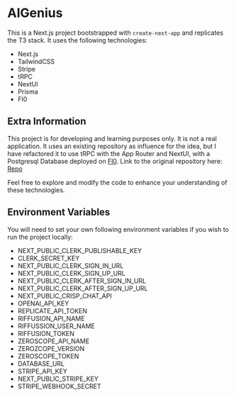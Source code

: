 # AIGenius

This is a Next.js project bootstrapped with `create-next-app` and replicates the T3 stack. It uses the following technologies:

- Next.js
- TailwindCSS
- Stripe
- tRPC
- NextUI
- Prisma
- Fl0

## Extra Information

This project is for developing and learning purposes only. It is not a real application. It uses an existing repository as influence for the idea, but I have refactored it to use tRPC with the App Router and NextUI, with a Postgresql Database deployed on [Fl0](https://fl0.com/). Link to the original repository here: [Repo](https://github.com/AntonioErdeljac/next13-ai-saas)

Feel free to explore and modify the code to enhance your understanding of these technologies.

## Environment Variables

You will need to set your own following environment variables if you wish to run the project locally:

- NEXT_PUBLIC_CLERK_PUBLISHABLE_KEY
- CLERK_SECRET_KEY
- NEXT_PUBLIC_CLERK_SIGN_IN_URL
- NEXT_PUBLIC_CLERK_SIGN_UP_URL
- NEXT_PUBLIC_CLERK_AFTER_SIGN_IN_URL
- NEXT_PUBLIC_CLERK_AFTER_SIGN_UP_URL
- NEXT_PUBLIC_CRISP_CHAT_API
- OPENAI_API_KEY
- REPLICATE_API_TOKEN
- RIFFUSION_API_NAME
- RIFFUSSION_USER_NAME
- RIFFUSION_TOKEN
- ZEROSCOPE_API_NAME
- ZEROZCOPE_VERSION
- ZEROSCOPE_TOKEN
- DATABASE_URL
- STRIPE_API_KEY
- NEXT_PUBLIC_STRIPE_KEY
- STRIPE_WEBHOOK_SECRET
